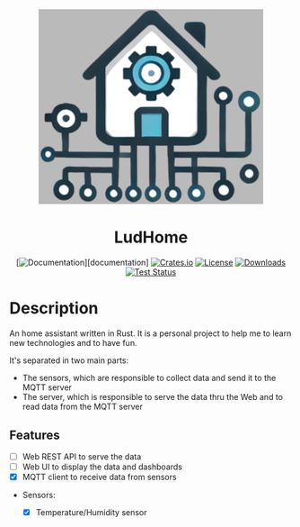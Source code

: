<div align="center">

<img src="images/Logo.png" width="400px" />

# LudHome

[![Documentation](https://docs.rs/ludhome/badge.svg)][documentation]
[![Crates.io](https://img.shields.io/crates/v/ludhome.svg)](https://crates.io/crates/ludhome)
[![License](https://img.shields.io/crates/l/ludhome.svg)](https://github.com/ludhome/blob/master/LICENSE)
[![Downloads](https://img.shields.io/crates/d/ludhome.svg)](https://crates.io/crates/ludhome)
[![Test Status](https://img.shields.io/github/actions/workflow/status/ludhome/test.yml?branch=master&event=push&label=test)](https://github.com/ludhome/actions)

</div>

# Description

An home assistant written in Rust. It is a personal project to help me to learn new technologies and to have fun.

It's separated in two main parts:

- The sensors, which are responsible to collect data and send it to the MQTT server
- The server, which is responsible to serve the data thru the Web and to read data from the MQTT server


## Features

- [ ] Web REST API to serve the data
- [ ] Web UI to display the data and dashboards
- [x] MQTT client to receive data from sensors
- Sensors:
    - [x] Temperature/Humidity sensor

